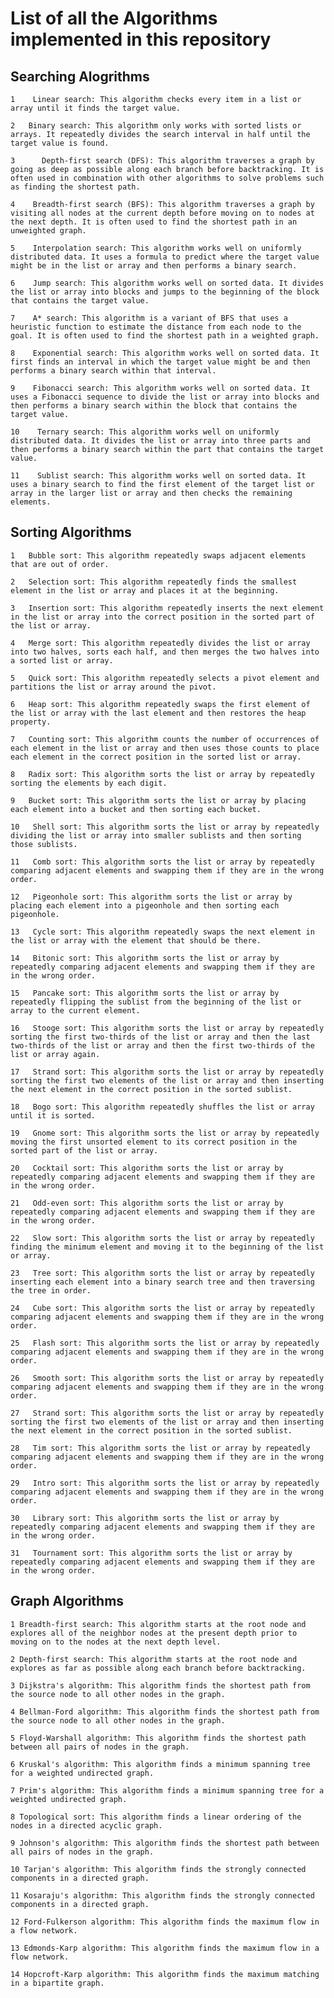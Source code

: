 # List of all the Algorithms implemented in this repository

## Searching Alogrithms

    1    Linear search: This algorithm checks every item in a list or array until it finds the target value.

    2   Binary search: This algorithm only works with sorted lists or arrays. It repeatedly divides the search interval in half until the target value is found.

    3      Depth-first search (DFS): This algorithm traverses a graph by going as deep as possible along each branch before backtracking. It is often used in combination with other algorithms to solve problems such as finding the shortest path.

    4    Breadth-first search (BFS): This algorithm traverses a graph by visiting all nodes at the current depth before moving on to nodes at the next depth. It is often used to find the shortest path in an unweighted graph.

    5    Interpolation search: This algorithm works well on uniformly distributed data. It uses a formula to predict where the target value might be in the list or array and then performs a binary search.
    
    6    Jump search: This algorithm works well on sorted data. It divides the list or array into blocks and jumps to the beginning of the block that contains the target value.

    7    A* search: This algorithm is a variant of BFS that uses a heuristic function to estimate the distance from each node to the goal. It is often used to find the shortest path in a weighted graph.

    8    Exponential search: This algorithm works well on sorted data. It first finds an interval in which the target value might be and then performs a binary search within that interval.

    9    Fibonacci search: This algorithm works well on sorted data. It uses a Fibonacci sequence to divide the list or array into blocks and then performs a binary search within the block that contains the target value.
    
    10    Ternary search: This algorithm works well on uniformly distributed data. It divides the list or array into three parts and then performs a binary search within the part that contains the target value.

    11    Sublist search: This algorithm works well on sorted data. It uses a binary search to find the first element of the target list or array in the larger list or array and then checks the remaining elements.

## Sorting Algorithms

    1   Bubble sort: This algorithm repeatedly swaps adjacent elements that are out of order.

    2   Selection sort: This algorithm repeatedly finds the smallest element in the list or array and places it at the beginning.

    3   Insertion sort: This algorithm repeatedly inserts the next element in the list or array into the correct position in the sorted part of the list or array.

    4   Merge sort: This algorithm repeatedly divides the list or array into two halves, sorts each half, and then merges the two halves into a sorted list or array.

    5   Quick sort: This algorithm repeatedly selects a pivot element and partitions the list or array around the pivot.

    6   Heap sort: This algorithm repeatedly swaps the first element of the list or array with the last element and then restores the heap property.

    7   Counting sort: This algorithm counts the number of occurrences of each element in the list or array and then uses those counts to place each element in the correct position in the sorted list or array.

    8   Radix sort: This algorithm sorts the list or array by repeatedly sorting the elements by each digit.

    9   Bucket sort: This algorithm sorts the list or array by placing each element into a bucket and then sorting each bucket.

    10   Shell sort: This algorithm sorts the list or array by repeatedly dividing the list or array into smaller sublists and then sorting those sublists.

    11   Comb sort: This algorithm sorts the list or array by repeatedly comparing adjacent elements and swapping them if they are in the wrong order.

    12   Pigeonhole sort: This algorithm sorts the list or array by placing each element into a pigeonhole and then sorting each pigeonhole.

    13   Cycle sort: This algorithm repeatedly swaps the next element in the list or array with the element that should be there.

    14   Bitonic sort: This algorithm sorts the list or array by repeatedly comparing adjacent elements and swapping them if they are in the wrong order.

    15   Pancake sort: This algorithm sorts the list or array by repeatedly flipping the sublist from the beginning of the list or array to the current element.

    16   Stooge sort: This algorithm sorts the list or array by repeatedly sorting the first two-thirds of the list or array and then the last two-thirds of the list or array and then the first two-thirds of the list or array again.

    17   Strand sort: This algorithm sorts the list or array by repeatedly sorting the first two elements of the list or array and then inserting the next element in the correct position in the sorted sublist.

    18   Bogo sort: This algorithm repeatedly shuffles the list or array until it is sorted.

    19   Gnome sort: This algorithm sorts the list or array by repeatedly moving the first unsorted element to its correct position in the sorted part of the list or array.

    20   Cocktail sort: This algorithm sorts the list or array by repeatedly comparing adjacent elements and swapping them if they are in the wrong order.

    21   Odd-even sort: This algorithm sorts the list or array by repeatedly comparing adjacent elements and swapping them if they are in the wrong order.

    22   Slow sort: This algorithm sorts the list or array by repeatedly finding the minimum element and moving it to the beginning of the list or array.

    23   Tree sort: This algorithm sorts the list or array by repeatedly inserting each element into a binary search tree and then traversing the tree in order.

    24   Cube sort: This algorithm sorts the list or array by repeatedly comparing adjacent elements and swapping them if they are in the wrong order.

    25   Flash sort: This algorithm sorts the list or array by repeatedly comparing adjacent elements and swapping them if they are in the wrong order.

    26   Smooth sort: This algorithm sorts the list or array by repeatedly comparing adjacent elements and swapping them if they are in the wrong order.

    27   Strand sort: This algorithm sorts the list or array by repeatedly sorting the first two elements of the list or array and then inserting the next element in the correct position in the sorted sublist.

    28   Tim sort: This algorithm sorts the list or array by repeatedly comparing adjacent elements and swapping them if they are in the wrong order.

    29   Intro sort: This algorithm sorts the list or array by repeatedly comparing adjacent elements and swapping them if they are in the wrong order.

    30   Library sort: This algorithm sorts the list or array by repeatedly comparing adjacent elements and swapping them if they are in the wrong order.

    31   Tournament sort: This algorithm sorts the list or array by repeatedly comparing adjacent elements and swapping them if they are in the wrong order.

## Graph Algorithms

    1 Breadth-first search: This algorithm starts at the root node and explores all of the neighbor nodes at the present depth prior to moving on to the nodes at the next depth level.

    2 Depth-first search: This algorithm starts at the root node and explores as far as possible along each branch before backtracking.

    3 Dijkstra's algorithm: This algorithm finds the shortest path from the source node to all other nodes in the graph.

    4 Bellman-Ford algorithm: This algorithm finds the shortest path from the source node to all other nodes in the graph.

    5 Floyd-Warshall algorithm: This algorithm finds the shortest path between all pairs of nodes in the graph.

    6 Kruskal's algorithm: This algorithm finds a minimum spanning tree for a weighted undirected graph.

    7 Prim's algorithm: This algorithm finds a minimum spanning tree for a weighted undirected graph.

    8 Topological sort: This algorithm finds a linear ordering of the nodes in a directed acyclic graph.

    9 Johnson's algorithm: This algorithm finds the shortest path between all pairs of nodes in the graph.

    10 Tarjan's algorithm: This algorithm finds the strongly connected components in a directed graph.

    11 Kosaraju's algorithm: This algorithm finds the strongly connected components in a directed graph.

    12 Ford-Fulkerson algorithm: This algorithm finds the maximum flow in a flow network.

    13 Edmonds-Karp algorithm: This algorithm finds the maximum flow in a flow network.

    14 Hopcroft-Karp algorithm: This algorithm finds the maximum matching in a bipartite graph.
 




